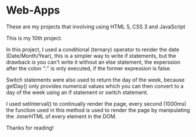 # Web-Apps
These are my projects that involving using HTML 5, CSS 3 and JavaScript

This is my 10th project.

In this project, I used a conditional (ternary) operator to render the date (Date/Month/Year), this is a simpler way to write if statements, but the drawback is you can't write it without an else statement, the experssion after the colon ":" is only executed, if the former expression is false.

Switch statements were also used to return the day of the week, because getDay() only provides numerical values which you can then convert to a day of the week using an if statement or switch statement.

I used setInterval() to continually render the page, every second (1000ms) the function used in this method is used to render the page by manipulating the .innerHTML of every element in the DOM.

Thanks for reading!
